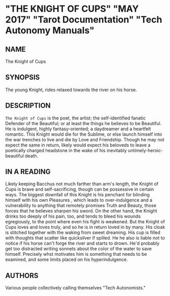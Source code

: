 # "THE KNIGHT OF CUPS" "MAY 2017" "Tarot Documentation" "Tech Autonomy Manuals"

## NAME

The Knight of Cups 

## SYNOPSIS

The young Knight, rides relaxed towards the river on his horse.

## DESCRIPTION

`The Knight of Cups` is the poet, the artist; the self-identified fanatic Defender of the Beautiful; or at least the things he believes to be Beautiful. He is indulgent, highly fantasy-oriented; a daydreamer and a heartfelt romantic. This Knight would die for the Sublime, or else launch himself into the war trenches to live and die by Love and Friendship. Though he may not expect the same in return, likely would expect his beloveds to leave a poetically charged headstone in the wake of his inevitably untimely-heroic-beautiful death.

## IN A READING

Likely keeping Bacchus not much farther than arm's length, the Knight of Cups is brave and self-sacrificing, though can be possessive in certain ways. The biggest downfall of this Knight is his penchant for blinding himself with his own Pleasures , which leads to over-indulgence and a vulnerability to anything that remotely promises Truth and Beauty, those forces that he believes sharpen his sword. On the other hand, the Knight drinks too deeply of his pain, too, and tends to bleed his wounds egregiously, to the point where even his fight is weakened. But the Knight of Cups loves and loves truly, and so he is in return loved in by many. His cloak is stitched together with the waking from sweet dreaming. His cup is filled with thoughts that scatter like quicksilver if spilled. He he also is liable not to notice if his horse can't forge the river and starts to drown. He'd probably get too distracted writing sonnets about the color of the water to save himself. Precisely whst motivates him is something that needs to be examined, and some limits placed on his hyperindulgence.

## AUTHORS

Various people collectively calling themselves "Tech Autonomists."

